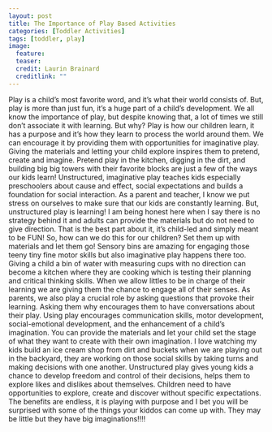 ```yaml
---
layout: post
title: The Importance of Play Based Activities
categories: [Toddler Activities]
tags: [toddler, play]
image:
  feature: 
  teaser: 
  credit: Laurin Brainard
  creditlink: ""
---
```

Play is a child’s most favorite word, and it’s what their world consists of. But, play is more than just fun, it’s a huge part of a child’s development. We all know the importance of play, but despite knowing that, a lot of times we still don’t associate it with learning. But why? Play is how our children learn, it has a purpose and it’s how they learn to process the world around them. We can encourage it by providing them with opportunities for imaginative play. Giving the materials and letting your child explore inspires them to pretend, create and imagine. Pretend play in the kitchen, digging in the dirt, and building big big towers with their favorite blocks are just a few of the ways our kids learn! Unstructured, imaginative play teaches kids especially preschoolers about cause and effect, social expectations and builds a foundation for social interaction. As a parent and teacher, I know we put stress on ourselves to make sure that our kids are constantly learning. But, unstructured play is learning! I am being honest here when I say there is no strategy behind it and adults can provide the materials but do not need to give direction. That is the best part about it, it’s child-led and simply meant to be FUN! So, how can we do this for our children? Set them up with materials and let them go! Sensory bins are amazing for engaging those teeny tiny fine motor skills but also imaginative play happens there too. Giving a child a bin of water with measuring cups with no direction can become a kitchen where they are cooking which is testing their planning and critical thinking skills. When we allow littles to be in charge of their learning we are giving them the chance to engage all of their senses. As parents, we also play a crucial role by asking questions that provoke their learning. Asking them why encourages them to have conversations about their play. Using play encourages communication skills, motor development, social-emotional development, and the enhancement of a child’s imagination. You can provide the materials and let your child set the stage of what they want to create with their own imagination. I love watching my kids build an ice cream shop from dirt and buckets when we are playing out in the backyard, they are working on those social skills by taking turns and making decisions with one another. Unstructured play gives young kids a chance to develop freedom and control of their decisions, helps them to explore likes and dislikes about themselves. Children need to have opportunities to explore, create and discover without specific expectations. The benefits are endless, it is playing with purpose and I bet you will be surprised with some of the things your kiddos can come up with. They may be little but they have big imaginations!!!! 